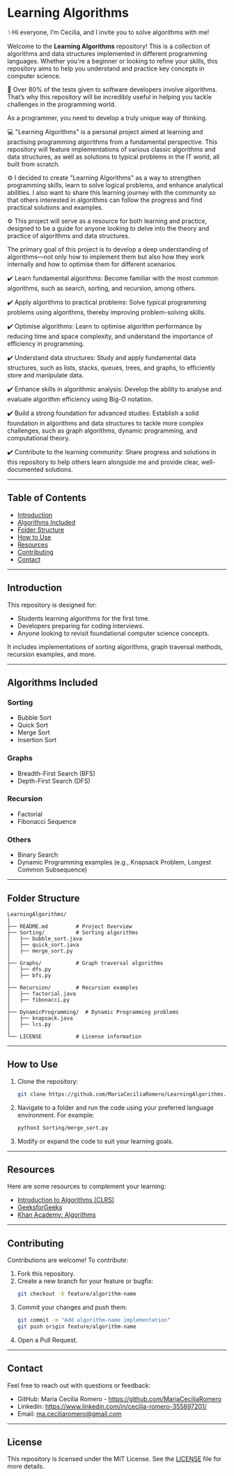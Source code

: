 # Learning Algorithms 

✨Hi everyone, I’m Cecilia, and I invite you to solve algorithms with me!

Welcome to the **Learning Algorithms** repository! This is a collection of algorithms and data structures implemented in different programming languages. Whether you're a beginner or looking to refine your skills, this repository aims to help you understand and practice key concepts in computer science.

🤖 Over 80% of the tests given to software developers involve algorithms. That’s why this repository will be incredibly useful in helping you tackle challenges in the programming world.

As a programmer, you need to develop a truly unique way of thinking.

💻 "Learning Algorithms" is a personal project aimed at learning and practising programming algorithms from a fundamental perspective. This repository will feature implementations of various classic algorithms and data structures, as well as solutions to typical problems in the IT world, all built from scratch.

⚙️ I decided to create "Learning Algorithms" as a way to strengthen programming skills, learn to solve logical problems, and enhance analytical abilities. I also want to share this learning journey with the community so that others interested in algorithms can follow the progress and find practical solutions and examples.

⚙️ This project will serve as a resource for both learning and practice, designed to be a guide for anyone looking to delve into the theory and practice of algorithms and data structures.

The primary goal of this project is to develop a deep understanding of algorithms—not only how to implement them but also how they work internally and how to optimise them for different scenarios.

✔️ Learn fundamental algorithms: Become familiar with the most common algorithms, such as search, sorting, and recursion, among others.

✔️ Apply algorithms to practical problems: Solve typical programming problems using algorithms, thereby improving problem-solving skills.

✔️ Optimise algorithms: Learn to optimise algorithm performance by reducing time and space complexity, and understand the importance of efficiency in programming.

✔️ Understand data structures: Study and apply fundamental data structures, such as lists, stacks, queues, trees, and graphs, to efficiently store and manipulate data.

✔️ Enhance skills in algorithmic analysis: Develop the ability to analyse and evaluate algorithm efficiency using Big-O notation.

✔️ Build a strong foundation for advanced studies: Establish a solid foundation in algorithms and data structures to tackle more complex challenges, such as graph algorithms, dynamic programming, and computational theory.

✔️ Contribute to the learning community: Share progress and solutions in this repository to help others learn alongside me and provide clear, well-documented solutions.

---

## Table of Contents
- [Introduction](#introduction)
- [Algorithms Included](#algorithms-included)
- [Folder Structure](#folder-structure)
- [How to Use](#how-to-use)
- [Resources](#resources)
- [Contributing](#contributing)
- [Contact](#contact)

---

## Introduction
This repository is designed for:
- Students learning algorithms for the first time.
- Developers preparing for coding interviews.
- Anyone looking to revisit foundational computer science concepts.

It includes implementations of sorting algorithms, graph traversal methods, recursion examples, and more.

---

## Algorithms Included
### Sorting
- Bubble Sort
- Quick Sort
- Merge Sort
- Insertion Sort

### Graphs
- Breadth-First Search (BFS)
- Depth-First Search (DFS)

### Recursion
- Factorial
- Fibonacci Sequence

### Others
- Binary Search
- Dynamic Programming examples (e.g., Knapsack Problem, Longest Common Subsequence)

---

## Folder Structure
```
LearningAlgorithms/
│
├── README.md         # Project Overview
├── Sorting/          # Sorting algorithms
│   ├── bubble_sort.java
│   ├── quick_sort.java
│   ├── merge_sort.py
│
├── Graphs/           # Graph traversal algorithms
│   ├── dfs.py
│   ├── bfs.py
│
├── Recursion/        # Recursion examples
│   ├── factorial.java
│   ├── fibonacci.py
│
├── DynamicProgramming/  # Dynamic Programming problems
│   ├── knapsack.java
│   ├── lcs.py
│
└── LICENSE           # License information
```

---

## How to Use
1. Clone the repository:
   ```bash
   git clone https://github.com/MariaCeciliaRomero/LearningAlgorithms.git
   ```
2. Navigate to a folder and run the code using your preferred language environment. For example:
   ```bash
   python3 Sorting/merge_sort.py
   ```
3. Modify or expand the code to suit your learning goals.

---

## Resources
Here are some resources to complement your learning:
- [Introduction to Algorithms (CLRS)](https://mitpress.mit.edu/books/introduction-algorithms)
- [GeeksforGeeks](https://www.geeksforgeeks.org/)
- [Khan Academy: Algorithms](https://www.khanacademy.org/computing/computer-science/algorithms)

---

## Contributing
Contributions are welcome! To contribute:
1. Fork this repository.
2. Create a new branch for your feature or bugfix:
   ```bash
   git checkout -b feature/algorithm-name
   ```
3. Commit your changes and push them:
   ```bash
   git commit -m "Add algorithm-name implementation"
   git push origin feature/algorithm-name
   ```
4. Open a Pull Request.

---

## Contact
Feel free to reach out with questions or feedback:
- GitHub: Maria Cecilia Romero - https://github.com/MariaCeciliaRomero
- Linkedin: https://www.linkedin.com/in/cecilia-romero-355897201/
- Email: ma.ceciliaromero@gmail.com

---

## License
This repository is licensed under the MIT License. See the [LICENSE](LICENSE) file for more details.
